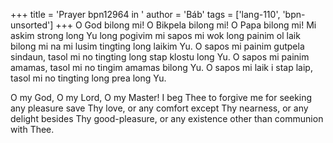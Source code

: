 +++
title = 'Prayer bpn12964 in '
author = 'Báb'
tags = ['lang-110', 'bpn-unsorted']
+++
O God bilong mi!  O Bikpela bilong mi!  O Papa bilong mi!  Mi askim strong long Yu long pogivim mi sapos mi wok long painim ol laik bilong mi na mi lusim tingting long laikim Yu.  O sapos mi painim gutpela sindaun, tasol mi no tingting long stap klostu long Yu.  O sapos mi painim amamas, tasol mi no tingim amamas bilong Yu.  O sapos mi laik i stap laip, tasol mi no tingting long prea long Yu.   


O my God, O my Lord, O my Master! I beg Thee to forgive me for seeking any pleasure save Thy love, or any comfort except Thy nearness, or any delight besides Thy good-pleasure, or any existence other than communion with Thee.
